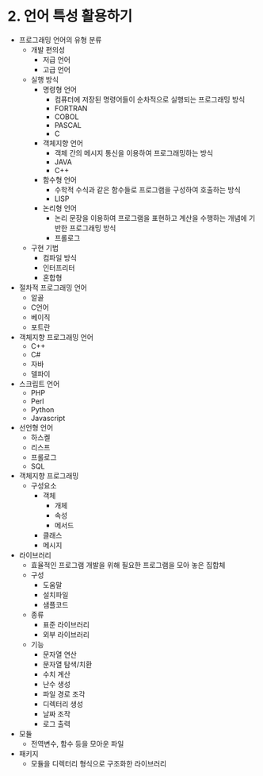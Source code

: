 # 2. 언어 특성 활용하기

- 프로그래밍 언어의 유형 분류
  - 개발 편의성
    - 저급 언어
    - 고급 언어
  - 실행 방식
    - 명령형 언어
      - 컴퓨터에 저장된 명령어들이 순차적으로 실행되는 프로그래밍 방식
      - FORTRAN
      - COBOL
      - PASCAL
      - C
    - 객체지향 언어
      - 객체 간의 메시지 통신을 이용하여 프로그래밍하는 방식
      - JAVA
      - C++
    - 함수형 언어
      - 수학적 수식과 같은 함수들로 프로그램을 구성하여 호출하는 방식
      - LISP
    - 논리형 언어
      - 논리 문장을 이용하여 프로그램을 표현하고 계산을 수행하는 개념에 기반한 프로그래밍 방식
      - 프롤로그
  - 구현 기법
    - 컴파일 방식
    - 인터프리터
    - 혼합형
- 절차적 프로그래밍 언어
  - 알골
  - C언어
  - 베이직
  - 포트란
- 객체지향 프로그래밍 언어
  - C++
  - C#
  - 자바
  - 델파이
- 스크립트 언어
  - PHP
  - Perl
  - Python
  - Javascript
- 선언형 언어
  - 하스켈
  - 리스프
  - 프롤로그
  - SQL
- 객체지향 프로그래밍
  - 구성요소
    - 객체
      - 개체
      - 속성
      - 메서드
    - 클래스
    - 메시지
- 라이브러리
  - 효율적인 프로그램 개발을 위해 필요한 프로그램을 모아 놓은 집합체
  - 구성
    - 도움말
    - 설치파일
    - 샘플코드
  - 종류
    - 표준 라이브러리
    - 외부 라이브러리
  - 기능
    - 문자열 연산
    - 문자열 탐색/치환
    - 수치 계산
    - 난수 생성
    - 파일 경로 조각
    - 디렉터리 생성
    - 날짜 조작
    - 로그 출력
- 모듈
  - 전역변수, 함수 등을 모아운 파일
- 패키지
  - 모듈을 디렉터리 형식으로 구조화한 라이브러리